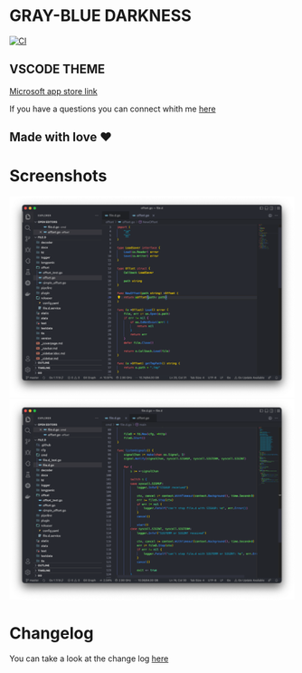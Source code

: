 # GRAY-BLUE DARKNESS 
[![CI](https://github.com/Runinterface/GREY-BLUE-DARKNESS/actions/workflows/main.yml/badge.svg)](https://github.com/Runinterface/GREY-BLUE-DARKNESS/blob/main/.github/workflows/main.yml)
## VSCODE THEME
[Microsoft app store link](https://marketplace.visualstudio.com/items?itemName=GREY-BLUEDARKNESS.grey-blue-darkness&ssr=false#overview)

If you have a questions you can connect whith me [here](https://runinterface.tech)

## Made with love ❤️

# Screenshots
![1](screenshots/1.png)
![2](screenshots/2.png)


# Changelog

You can take a look at the change log [here](https://github.com/Runinterface/GREY-BLUE-DARKNESS/blob/main/CHANGELOG.md)